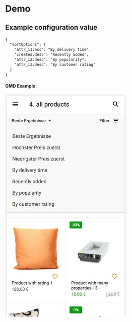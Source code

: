 # Demo

## Example configuration value

```
{
  "sortOptions": {
    "attr_i1:asc": "By delivery time",
    "created:desc": "Recently added",
    "attr_i2:desc": "By popularity",
    "attr_i3:desc": "By customer rating"
  }
}
```

#### GMD Example:
![GMD Home Page](Gmd.jpg)
